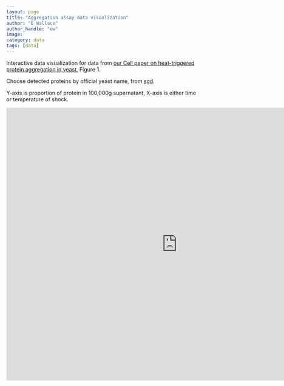 ```yaml
---
layout: page
title: "Aggregation assay data visualization"
author: "E Wallace"
author_handle: "ew"
image: 
category: data
tags: [data]
---
```


Interactive data visualization for data from [our Cell paper on heat-triggered protein aggregation in yeast][1], Figure 1.

Choose detected proteins by official yeast name, from [sgd](http://www.yeastgenome.org/).

Y-axis is proportion of protein in 100,000g supernatant, X-axis is either time or temperature of shock. 

<iframe width="900" height="720" src="https://ewjwallace.shinyapps.io/psup_shiny/" frameborder="0"> </iframe>

[1]: /papers/aggregates-of-endogenous-proteins-form-upon-heat-stress
